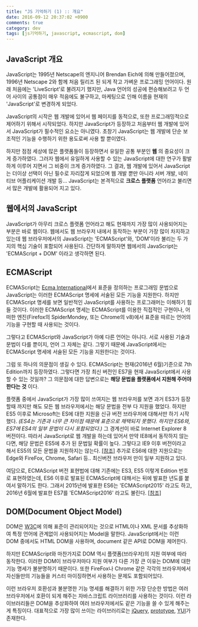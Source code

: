 ```yaml
---
title: "JS 기억하기 (1) :: 개요"
date: 2016-09-12 20:37:02 +0900
comments: true
category: dev
tags: [js기억하기, javascript, ecmascript, dom]
---
```


## JavaScript 개요

JavaScript는 1995년 Netscape의 엔지니어 Brendan Eich에 의해 만들어졌으며,
1996년 Netscape 2와 함께 처음 릴리즈 된 되게 작고 가벼운 프로그래밍 언어이다.
원래 처음에는 'LiveScript'로 불려지기 했지만, Java 언어의 성공에 편승해보려고
두 언어 사이의 공통점이 매우 적음에도 불구하고, 마케팅으로 인해 이름을 현재의 'JavaScript'로 변경하게 되었다.

JavaScript의 시작은 웹 개발에 있어서 웹 페이지를 동적으로, 또한 프로그래밍적으로 제어하기 위해서 시작되었다.
하지만 JavaScript가 등장하고 처음부터 웹 개발에 있어서 JavaScript가 필수적인 요소는 아니였다.
초창기 JavaScript는 웹 개발에 단순 보조적인 기능을 수행하기 위한 용도로써 사용 할 뿐이였다.

하지만 점점 세상에 많은 플랫폼들이 등장하면서 유일한 공통 부분인 **웹** 의 중요성이 크게 증가하였다.
그러자 웹에서 유일하게 사용할 수 있는 JavaScript에 대한 연구가 활발하게 이루어 지면서 그 비중이 크게 증가하였다.
그 결과, 웹 개발에 있어서 JavaScript는 더이상 선택이 아닌 필수로 자리잡게 되었으며
웹 개발 뿐만 아니라 서버 개발, 네이티브 어플리케이션 개발 등...
JavaScript는 본격적으로 **크로스 플랫폼** 언어라고 불리면서 많은 개발에 활용되어 지고 있다.

## 웹에서의 JavaScript

JavaScript가 아무리 크로스 플랫폼 언어라고 해도 현재까지 가장 많이 사용되어지는 부분은 바로 웹이다.
웹에서도 웹 브라우저 내에서 동작하는 부분이 가장 많이 차지하고 있는데
웹 브라우저에서의 JavaScript는 'ECMAScript'와, 'DOM'이라 불리는 두 가지의 핵심 기술이 포함되어 사용된다.
간단하게 말하자면 웹에서의 JavaScript는 'ECMAScript + DOM' 이라고 생각하면 된다.

## ECMAScript

ECMAScript는 [Ecma International](http://www.ecma-international.org)에서 표준을 정의하는 프로그래밍 문법으로
JavaScript는 이러한 ECMAScript 명세에 서술된 모든 기능을 지원한다.
하지만 ECMAScript 명세를 보면 일반적인 JavaScript를 사용하는 프로그래머는 이해하기 힘들 것이다.
이러한 ECMAScript 명세는 ECMAScript를 이용한 직접적인 구현이나,
어떠한 엔진(Firefox의 SpiderMondey, 또는 Chrome의 v8)에서 표준을 따르는 언어의 기능을 구현할 때 사용되는 것이다.

그렇다고 ECMAScript와 JavaScript가 아예 다른 언어는 아니다.
서로 사용된 기술과 문법이 다를 뿐이지, 언어 그 자체는 같다.
그렇기 때문에 JavaScript에서는 ECMAScript 명세에 서술된 모든 기능을 지원한다는 것이다.

그럼 또 하나의 의문점이 생길 수 있다.
ECMAScript는 현재(2016년 6월)기준으로 7th Edition까지 등장하였다.
그렇다면 가장 최신 버전인 ES7을 현재 JavaScript에서 사용할 수 있는 것일까?
그 의문점에 대한 답변으로는 **해당 문법을 플랫폼에서 지원해 주어야 한다는 것** 이다.

플랫폼 중에서 JavaScript가 가장 많이 쓰여지는 웹 브라우저를 보면
과거 ES3가 등장할때 까지만 해도 모든 웹 브라우저에서는 해당 문법을 전부 다 지원을 했었다.
하지만 ES5 이후로 Microsoft는 ES에 대한 지원을 신규 버전 브라우저에 대해서만 하기 시작했다.
*(ES4는 기존과 너무 큰 차이점 때문에 표준으로 채택되지 못했다. 하지만 ES6와, ES7에 ES4의 일부 문법이 다시 포함되었다.)*
그 경계선이 바로 Internet Explorer 8 버전이다.
따라서 JavaScript로 웹 개발을 하는데 있어서 만약 IE8에서 동작하지 않는다면, 해당 문법은 ES5에 추가 된 문법일 확률이 높다.
그렇다고 IE9 이후 버전이라고 해서 ES5의 모든 문법을 지원하지는 않는다. [[참조]](http://kangax.github.io/compat-table/es5/)
추가로 ES6에 대한 지원으로는 Edge와 FireFox, Chrome, Safari 등.. 최신버전 브라우저 만이 일부 지원하고 있다.

여담으로, ECMAScript 버전 표현법에 대해 기존에는 ES3, ES5 이렇게 Edition 번호로 표현하였는데,
ES6 이후로 발표된 ECMAScript에 대해서는 뒤에 발표한 년도를 붙여서 말하기도 한다.
그래서 2015년에 발표한 ES6는 'ECMAScript2015' 라고도 하고,
2016년 6월에 발표한 ES7를 'ECMAScript2016' 라고도 불린다. [[참조]](https://en.wikipedia.org/wiki/ECMAScript#ECMAScript_Harmony)

## DOM(Document Object Model)

DOM은 [W3C](https://ko.wikipedia.org/wiki/W3C)에 의해 표준이 관리되어지는 것으로
HTML이나 XML 문서를 추상화하여 특정 언어에 관계없이 사용되어지는 Model을 말한다.
JavaScript에서는 이런 DOM 중에서도 HTML DOM을 사용하며, document 같은 API로 DOM을 제어한다.

하지만 ECMAScript와 마찬가지로 DOM 역시 플랫폼(브라우저)의 지원 여부에 따라 동작한다.
이러한 DOM이 브라우저마다 지원 여부가 다른 가장 큰 이유는 DOM에 대한 기능 명세가 불분명하기 때문이다.
또한 FireFox나 Chrome 같은 각각의 브라우저에서 자신들만의 기능들을 커스터 마이징하면서 사용하는 문제도 포함되어있다.

이런 브라우저 호환성과 불분명한 기능 명세를 해결하기 위한 가장 단순한 방법은
여러 브라우저에서 호환이 되게 해주는 자바스크립트 라이브러리를 사용하는 것이다.
이런 라이브러리들은 DOM을 추상화하여 여러 브라우저에서도 같은 기능을 쓸 수 있게 해주는게 특징이다.
대표적으로 가장 많이 쓰이는 라이브러리로는 [jQuery](http://jquery.com/), [prototype](http://prototypejs.org/), [YUI](http://yuilibrary.com/)가 존재한다.
